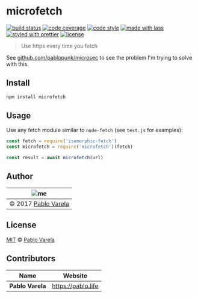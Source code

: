 # microfetch

[![build status](https://img.shields.io/travis/pablopunk/microfetch.svg)](https://travis-ci.org/pablopunk/microfetch)
[![code coverage](https://img.shields.io/codecov/c/github/pablopunk/microfetch.svg)](https://codecov.io/gh/pablopunk/microfetch)
[![code style](https://img.shields.io/badge/code_style-XO-5ed9c7.svg)](https://github.com/sindresorhus/xo)
[![made with lass](https://img.shields.io/badge/made_with-lass-95CC28.svg)](https://lass.js.org)
[![styled with prettier](https://img.shields.io/badge/styled_with-prettier-ff69b4.svg)](https://github.com/prettier/prettier)
[![license](https://img.shields.io/github/license/pablopunk/microfetch.svg)](<>)

> Use https every time you fetch

See [github.com/pablopunk/microsec](https://github.com/pablopunk/microsec) to see the problem I'm trying to solve with this.


## Install

```sh
npm install microfetch
```


## Usage

Use any fetch module similar to `node-fetch` (see `test.js` for examples):

```js
const fetch = require('isomorphic-fetch')
const microfetch = require('microfetch')(fetch)

const result = await microfetch(url)
```


## Author

| ![me](https://www.gravatar.com/avatar/fa50aeff0ddd6e63273a068b04353d9d?s=100) |
| ----------------------------------------------------------------------------- |
| © 2017 [Pablo Varela](http://pablo.life)                                      |


## License

[MIT](LICENSE) © [Pablo Varela](https://pablo.life)


## Contributors

| Name             | Website              |
| ---------------- | -------------------- |
| **Pablo Varela** | <https://pablo.life> |
